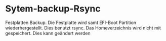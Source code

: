 # Sytem-backup-Rsync
Festplatten Backup. Die Festplatte wird samt EFI-Boot Partition wiederhergestellt. Dies benutzt rsync.
Das Homeverzeichnis wird nicht mit gespeichert. Dies kann geändert werden
